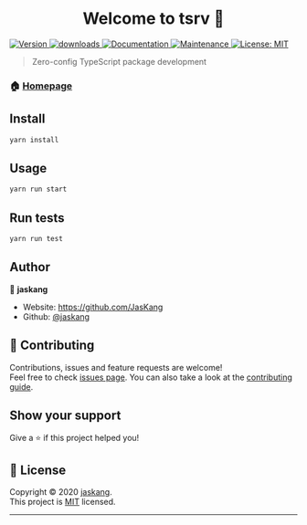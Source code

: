<h1 align="center">Welcome to tsrv 👋</h1>
<p>
  <a href="https://www.npmjs.com/package/tsrv" target="_blank">
    <img alt="Version" src="https://img.shields.io/npm/v/tsrv.svg">
  </a>
   <a href="https://www.npmjs.com/package/tsrv">
    <img alt="downloads" src="https://img.shields.io/npm/dm/tsrv.svg?color=blue" target="_blank" />
  </a>
  <a href="https://github.com/jaskang/tsrv#readme" target="_blank">
    <img alt="Documentation" src="https://img.shields.io/badge/documentation-yes-brightgreen.svg" />
  </a>
  <a href="https://github.com/jaskang/tsrv/graphs/commit-activity" target="_blank">
    <img alt="Maintenance" src="https://img.shields.io/badge/Maintained%3F-yes-green.svg" />
  </a>
  <a href="https://github.com/jaskang/tsrv/blob/master/LICENSE" target="_blank">
    <img alt="License: MIT" src="https://img.shields.io/github/license/jaskang/tsrv" />
  </a>
</p>

> Zero-config TypeScript package development

### 🏠 [Homepage](https://github.com/jaskang/tsrv)

## Install

```sh
yarn install
```

## Usage

```sh
yarn run start
```

## Run tests

```sh
yarn run test
```

## Author

👤 **jaskang**

- Website: https://github.com/JasKang
- Github: [@jaskang](https://github.com/jaskang)

## 🤝 Contributing

Contributions, issues and feature requests are welcome!<br />Feel free to check [issues page](https://github.com/jaskang/tsrv/issues). You can also take a look at the [contributing guide](https://github.com/jaskang/tsrv/blob/master/CONTRIBUTING.md).

## Show your support

Give a ⭐️ if this project helped you!

## 📝 License

Copyright © 2020 [jaskang](https://github.com/jaskang).<br />
This project is [MIT](https://github.com/jaskang/tsrv/blob/master/LICENSE) licensed.

---
